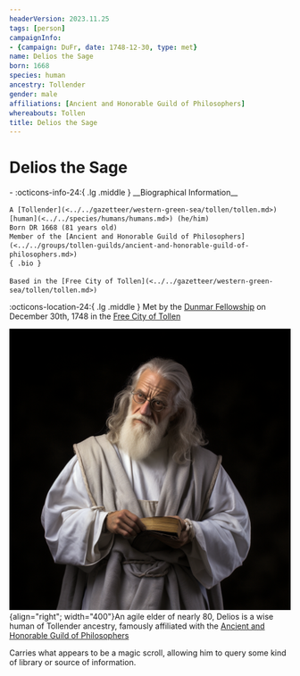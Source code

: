 ```yaml
---
headerVersion: 2023.11.25
tags: [person]
campaignInfo:
- {campaign: DuFr, date: 1748-12-30, type: met}
name: Delios the Sage
born: 1668
species: human
ancestry: Tollender
gender: male
affiliations: [Ancient and Honorable Guild of Philosophers]
whereabouts: Tollen
title: Delios the Sage
---
```

# Delios the Sage
<div class="grid cards ext-narrow-margin ext-one-column" markdown>
- :octicons-info-24:{ .lg .middle } __Biographical Information__

    A [Tollender](<../../gazetteer/western-green-sea/tollen/tollen.md>) [human](<../../species/humans/humans.md>) (he/him)  
    Born DR 1668 (81 years old)  
    Member of the [Ancient and Honorable Guild of Philosophers](<../../groups/tollen-guilds/ancient-and-honorable-guild-of-philosophers.md>)  
    { .bio }

    Based in the [Free City of Tollen](<../../gazetteer/western-green-sea/tollen/tollen.md>)
</div>



:octicons-location-24:{ .lg .middle } Met by the [Dunmar Fellowship](<../pcs/dunmar-fellowship/dunmar-fellowship.md>) on December 30th, 1748 in the [Free City of Tollen](<../../gazetteer/western-green-sea/tollen/tollen.md>)  


![Delios the Sage](../../assets/delios-the-sage.png){align="right"; width="400"}An agile elder of nearly 80, Delios is a wise human of Tollender ancestry, famously affiliated with the [Ancient and Honorable Guild of Philosophers](<../../groups/tollen-guilds/ancient-and-honorable-guild-of-philosophers.md>)

Carries what appears to be a magic scroll, allowing him to query some kind of library or source of information. 

